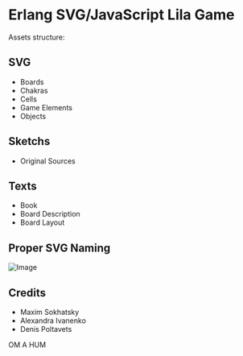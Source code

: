 Erlang SVG/JavaScript Lila Game
===============================

Assets structure:

SVG
---

* Boards
* Chakras
* Cells
* Game Elements
* Objects

Sketchs
-------

* Original Sources

Texts
-----

* Book
* Board Description
* Board Layout

Proper SVG Naming
-----------------

![Image](http://synrc.com/lj/proper_naming.png)


Credits
-------

* Maxim Sokhatsky
* Alexandra Ivanenko
* Denis Poltavets

OM A HUM

